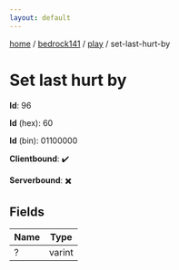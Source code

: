 ```yaml
---
layout: default
---
```


[home](/)  /  [bedrock141](/protocol/bedrock141)  /  [play](/protocol/bedrock141/play)  /  set-last-hurt-by

# Set last hurt by

**Id**: 96

**Id** (hex): 60

**Id** (bin): 01100000

**Clientbound**: ✔️

**Serverbound**: ✖️

## Fields

Name | Type
---|---
? | varint

